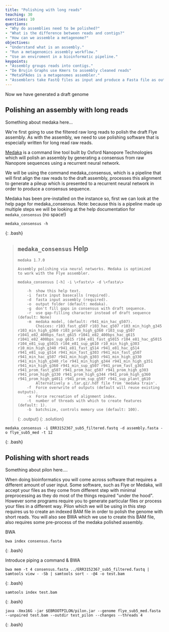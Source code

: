 ```yaml
---
title: "Polishing with long reads"
teaching: 30
exercises: 10
questions:
- "Why do assemblies need to be polished?"
- "What is the difference between reads and contigs?"
- "How can we assemble a metagenome?"
objectives:
- "Understand what is an assembly."  
- "Run a metagenomics assembly workflow."
- "Use an enviroment in a bioinformatic pipeline."
keypoints:
- "Assembly groups reads into contigs."
- "De Brujin Graphs use Kmers to assembly cleaned reads"
- "MetaSPAdes is a metagenomes assembler."
- "Assemblers take FastQ files as input and produce a Fasta file as output."
---
```


Now we have generated a draft genome
## Polishing an assembly with long reads
Something about medaka here...

We're first going to use the filtered raw long reads to polish the draft Flye assembly.
As with the assembly, we need to use polishing software that is especially written for long read raw reads.

[Medaka](https://github.com/nanoporetech/medaka) is a command line tool built by Oxford Nanopore Technologies which will polish an assembly by generating a consensus from raw Nanopore sequences using a recurrent neural network.


We will be using the command medaka_consensus, which is a pipeline that will first align the raw reads to the draft assembly, processes this alignment to generate a pileup which is presented to a recurrent neural network in order to produce a consensus sequence.

Medaka has been pre-installed on the instance so, first we can look at the help page for medaka_consensus.
Note: because this is a pipeline made up multiple steps we will be looking at the help documentation for `medaka_consensus` (no space!)

~~~
medaka_consensus -h
~~~
{: .bash}

> ## `medaka_consensus` Help
>
> ~~~
> medaka 1.7.0
>
> Assembly polishing via neural networks. Medaka is optimized
> to work with the Flye assembler.
>
> medaka_consensus [-h] -i \<fastx\> -d \<fasta\>
>
>     -h  show this help text.
>     -i  fastx input basecalls (required).
>     -d  fasta input assembly (required).
>     -o  output folder (default: medaka).
>     -g  don't fill gaps in consensus with draft sequence.
>     -r  use gap-filling character instead of draft sequence (default: None)
>     -m  medaka model, (default: r941_min_hac_g507).
>         Choices: r103_fast_g507 r103_hac_g507 r103_min_high_g345 r103_min_high_g360 r103_prom_high_g360 r103_sup_g507 r1041_e82_400bps_fast_g615 r1041_e82_400bps_hac_g615 r1041_e82_400bps_sup_g615 r104_e81_fast_g5015 r104_e81_hac_g5015 r104_e81_sup_g5015 r104_e81_sup_g610 r10_min_high_g303 r10_min_high_g340 r941_e81_fast_g514 r941_e81_hac_g514 r941_e81_sup_g514 r941_min_fast_g303 r941_min_fast_g507 r941_min_hac_g507 r941_min_high_g303 r941_min_high_g330 r941_min_high_g340_rle r941_min_high_g344 r941_min_high_g351 r941_min_high_g360 r941_min_sup_g507 r941_prom_fast_g303 r941_prom_fast_g507 r941_prom_hac_g507 r941_prom_high_g303 r941_prom_high_g330 r941_prom_high_g344 r941_prom_high_g360 r941_prom_high_g4011 r941_prom_sup_g507 r941_sup_plant_g610
>         Alternatively a .tar.gz/.hdf file from 'medaka train'.
>     -f  Force overwrite of outputs (default will reuse existing outputs).
>     -x  Force recreation of alignment index.
>     -t  number of threads with which to create features (default: 1).
>     -b  batchsize, controls memory use (default: 100).
> ~~~
> {: .output}
{: .solution}

~~~
medaka_consensus -i ERR3152367_sub5_filtered.fastq -d assembly.fasta -o flye_sub5_med -t 12
~~~
{: .bash}

## Polishing with short reads
Something about pilon here....

When doing bioinformatics you will come across software that requires a different amount of user input. Some software, such as Flye or Medaka, will accept your files as they come from different step with minimal preprocessing as they do most of the things required "under the hood". However some programs require you to generate particular files or process your files in a different way. Pilon which we will be using in this step requires us to create an indexed BAM file in order to polish the genome with short reads. You will also see BWA which we use to create this BAM file, also requires some pre-process of the medaka polished assembly.

BWA
~~~
bwa index consensus.fasta
~~~
{: .bash}

Introduce piping a command & BWA
~~~
bwa mem -t 4 consensus.fasta ../ERR3152367_sub5_filtered.fastq | samtools view - -Sb | samtools sort - -@4 -o test.bam
~~~
{: .bash}

~~~
samtools index test.bam
~~~
{: .bash}

~~~
java -Xmx16G -jar $EBROOTPILON/pilon.jar --genome flye_sub5_med.fasta --unpaired test.bam --outdir test_pilon --changes --threads 4
~~~
{: .bash}

